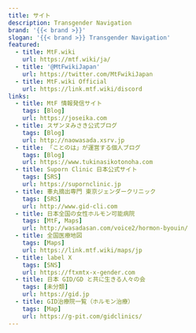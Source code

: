 ```yaml
---
title: サイト
description: Transgender Navigation
brand: '{{< brand >}}'
slogan: '{{< brand >}} Transgender Navigation'
featured:
  - title: MtF.wiki
    url: https://mtf.wiki/ja/
  - title: '@MtFwikiJapan'
    url: https://twitter.com/MtFwikiJapan
  - title: MtF.wiki Official
    url: https://link.mtf.wiki/discord
links:
  - title: MtF 情報発信サイト
    tags: [Blog]
    url: https://joseika.com
  - title: スザンヌみさき公式ブログ
    tags: [Blog]
    url: http://naowasada.xsrv.jp
  - title: 「ことのは」が運営する個人ブログ
    tags: [Blog]
    url: https://www.tukinasikotonoha.com
  - title: Suporn Clinic 日本公式サイト
    tags: [SRS]
    url: https://supornclinic.jp
  - title: 睾丸摘出専門 東京ジェンダークリニック
    tags: [SRS]
    url: http://www.gid-cli.com
  - title: 日本全国の女性ホルモン可能病院
    tags: [MtF, Maps]
    url: http://wasadasan.com/voice2/hormon-byouin/
  - title: 全国医療地図
    tags: [Maps]
    url: https://link.mtf.wiki/maps/jp
  - title: label X
    tags: [SNS]
    url: https://ftxmtx-x-gender.com
  - title: 日本 GID/GD と共に生きる人々の会
    tags: [未分類]
    url: https://gid.jp
  - title: GID治療院一覧（ホルモン治療）
    tags: [Map]
    url: https://g-pit.com/gidclinics/
---
```

